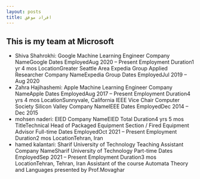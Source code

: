 ```yaml
---
layout: posts
title: افراد موفق
---
```


## This is my team at Microsoft

- Shiva Shahrokhi: 
Google
Machine Learning Engineer
Company NameGoogle
Dates EmployedAug 2020 – Present
Employment Duration1 yr 4 mos
LocationGreater Seattle Area
Expedia Group
Applied Researcher
Company NameExpedia Group
Dates EmployedJul 2019 – Aug 2020
- Zahra Hajihashemi:
Apple
Machine Learning Engineer
Company NameApple
Dates EmployedAug 2017 – Present
Employment Duration4 yrs 4 mos
LocationSunnyvale, California
IEEE
Vice Chair Computer Society Silicon Valley
Company NameIEEE
Dates EmployedDec 2014 – Dec 2015
- mohsen naderi:
EIED
Company NameEIED
Total Duration4 yrs 5 mos
TitleTechnical Head of Packaged Equipment Section / Fired Equipment Advisor
Full-time
Dates EmployedOct 2021 – Present
Employment Duration2 mos
LocationTehran, Iran
- hamed kalantari:
Sharif University of Technology
Teaching Assistant
Company NameSharif University of Technology Part-time
Dates EmployedSep 2021 – Present
Employment Duration3 mos
LocationTehran, Tehran, Iran
Assistant of the course Automata Theory and Languages presented by Prof.Movaghar
